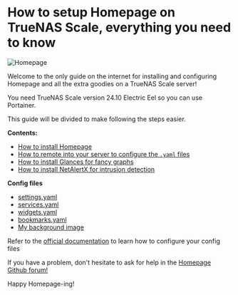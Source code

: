 # How to setup Homepage on TrueNAS Scale, everything you need to know

![Homepage](https://github.com/user-attachments/assets/219c9889-6220-4fdc-a2b9-dcd9e3f3c528)

Welcome to the only guide on the internet for installing and configuring Homepage and all the extra goodies on a TrueNAS Scale server!

You need TrueNAS Scale version 24.10 Electric Eel so you can use Portainer.

This guide will be divided to make following the steps easier.

**Contents:**
+ [How to install Homepage](https://github.com/owennewo-photo/setup-Homepage-on-TrueNAS/blob/main/Homepage-install.md)
+ [How to remote into your server to configure the `.yaml` files](https://github.com/owennewo-photo/setup-Homepage-on-TrueNAS/blob/main/SSH-guide.md)
+ [How to install Glances for fancy graphs](https://github.com/owennewo-photo/setup-Homepage-on-TrueNAS/blob/main/Glances-install.md)
+ [How to install NetAlertX for intrusion detection](https://github.com/owennewo-photo/setup-Homepage-on-TrueNAS/blob/main/NetAlertX-install.md)

**Config files**
+ [settings.yaml](https://github.com/owennewo-photo/setup-Homepage-on-TrueNAS/blob/main/settings.yaml)
+ [services.yaml](https://github.com/owennewo-photo/setup-Homepage-on-TrueNAS/blob/main/services.yaml)
+ [widgets.yaml](https://github.com/owennewo-photo/setup-Homepage-on-TrueNAS/blob/main/widgets.yaml)
+ [bookmarks.yaml](https://github.com/owennewo-photo/setup-Homepage-on-TrueNAS/blob/main/bookmarks.yaml)
+ [My background image](https://github.com/owennewo-photo/setup-Homepage-on-TrueNAS/blob/main/seascape.jpg)

Refer to the [official documentation](https://gethomepage.dev/configs/) to learn how to configure your config files

If you have a problem, don't hesitate to ask for help in the [Homepage Github forum!](https://github.com/gethomepage/homepage/discussions)

Happy Homepage-ing!

